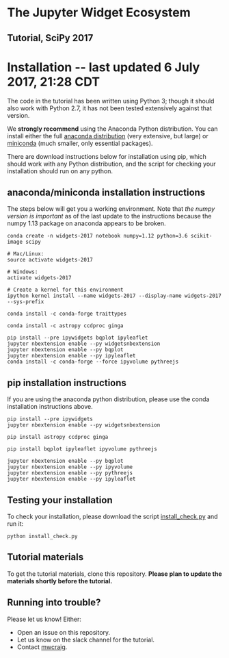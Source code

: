 # The Jupyter Widget Ecosystem

## Tutorial, SciPy 2017

# Installation -- last updated 6 July 2017, 21:28 CDT

The code in the tutorial has been written using Python 3; though it should also work with Python 2.7, it has not been tested extensively against that version.

We **strongly recommend** using the Anaconda Python distribution. You can install either the full [anaconda distribution](https://www.continuum.io/downloads) (very extensive, but large) or [miniconda](https://conda.io/miniconda.html) (much smaller, only essential packages).

There are download instructions below for installation using pip, which should work with any Python distribution, and the script for checking your installation should run on any python.

## anaconda/miniconda installation instructions

The steps below will get you a working environment. Note that *the numpy version is important* as of the last update to the instructions because the numpy 1.13 package on anaconda appears to be broken.

```
conda create -n widgets-2017 notebook numpy=1.12 python=3.6 scikit-image scipy

# Mac/Linux:
source activate widgets-2017

# Windows:
activate widgets-2017

# Create a kernel for this environment
ipython kernel install --name widgets-2017 --display-name widgets-2017 --sys-prefix

conda install -c conda-forge traittypes

conda install -c astropy ccdproc ginga

pip install --pre ipywidgets bqplot ipyleaflet
jupyter nbextension enable --py widgetsnbextension
jupyter nbextension enable --py bqplot
jupyter nbextension enable --py ipyleaflet
conda install -c conda-forge --force ipyvolume pythreejs
```

## pip installation instructions

If you are using the anaconda python distribution, please use the conda installation instructions above.

```
pip install --pre ipywidgets
jupyter nbextension enable --py widgetsnbextension

pip install astropy ccdproc ginga

pip install bqplot ipyleaflet ipyvolume pythreejs

jupyter nbextension enable --py bqplot
jupyter nbextension enable --py ipyvolume
jupyter nbextension enable --py pythreejs
jupyter nbextension enable --py ipyleaflet
```

## Testing your installation

To check your installation, please download the script [install_check.py](https://raw.githubusercontent.com/mwcraig/scipy2017-jupyter-widgets-tutorial/master/install_check.py) and run it:

```
python install_check.py
```

## Tutorial materials

To get the tutorial materials, clone this repository. **Please plan to update the materials shortly before the tutorial.**

## Running into trouble?

Please let us know! Either:

+ Open an issue on this repository.
+ Let us know on the slack channel for the tutorial.
+ Contact [mwcraig](https://github.com/mwcraig).


